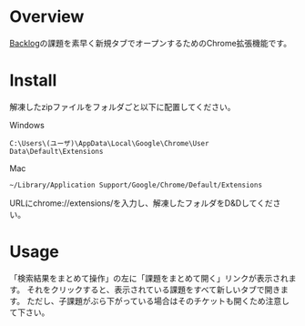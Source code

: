# Overview
[Backlog](http://www.backlog.jp/)の課題を素早く新規タブでオープンするためのChrome拡張機能です。

# Install
解凍したzipファイルをフォルダごと以下に配置してください。

Windows
```
C:\Users\(ユーザ)\AppData\Local\Google\Chrome\User Data\Default\Extensions
```

Mac
```
~/Library/Application Support/Google/Chrome/Default/Extensions
```

URLにchrome://extensions/を入力し、解凍したフォルダをD&Dしてください。

# Usage
「検索結果をまとめて操作」の左に「課題をまとめて開く」リンクが表示されます。
それをクリックすると、表示されている課題をすべて新しいタブで開きます。
ただし、子課題がぶら下がっている場合はそのチケットも開くため注意して下さい。

